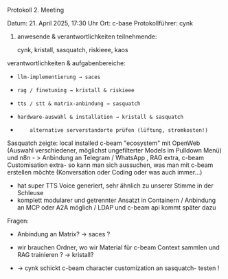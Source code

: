 Protokoll 2. Meeting

Datum: 21. April 2025, 17:30 Uhr
Ort: c-base
Protokollführer: cynk

1. anwesende & verantwortlichkeiten
teilnehmende:

    cynk, kristall, sasquatch, riskieee, kaos

verantwortlichkeiten & aufgabenbereiche:

*     llm-implementierung → saces
*     rag / finetuning → kristall & riskieee
*     tts / stt & matrix-anbindung → sasquatch
*     hardware-auswahl & installation → kristall & sasquatch
*         alternative serverstandorte prüfen (lüftung, stromkosten!)

Sasquatch zeigte: 
local installed c-beam "ecosystem" mit OpenWeb (Auswahl verschiedener, möglichst ungefilterter Models im Pulldown Menü) und n8n - > Anbindung an Telegram / WhatsApp , 
RAG extra, c-beam Customisation extra- so kann man sich aussuchen, was man mit c-beam erstellen möchte (Konversation oder Coding oder was auch immer...) 
- hat super TTS Voice generiert, sehr ähnlich zu unserer Stimme in der Schleuse
- komplett modularer und getrennter Ansatzt in Containern / Anbindung an MCP oder A2A möglich / LDAP und c-beam api kommt später dazu

Fragen: 
- Anbindung an Matrix? -> saces ?
- wir brauchen Ordner, wo wir Material für c-beam Context sammlen und RAG trainieren ? -> kristall?  

- -> cynk schickt c-beam character customization an sasquatch- testen !



